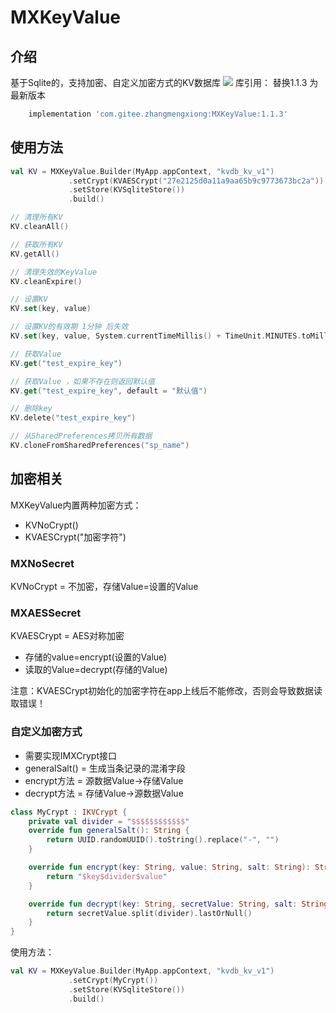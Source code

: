 # MXKeyValue
## 介绍
基于Sqlite的，支持加密、自定义加密方式的KV数据库
[![](https://jitpack.io/v/com.gitee.zhangmengxiong/MXKeyValue.svg)](https://jitpack.io/#com.gitee.zhangmengxiong/MXKeyValue)
库引用： 替换1.1.3 为最新版本
```gradle
    implementation 'com.gitee.zhangmengxiong:MXKeyValue:1.1.3'
```

## 使用方法

```kotlin
val KV = MXKeyValue.Builder(MyApp.appContext, "kvdb_kv_v1")
             .setCrypt(KVAESCrypt("27e2125d0a11a9aa65b9c9773673bc2a"))
             .setStore(KVSqliteStore())
             .build()

// 清理所有KV
KV.cleanAll()

// 获取所有KV
KV.getAll()

// 清理失效的KeyValue
KV.cleanExpire()

// 设置KV
KV.set(key, value)

// 设置KV的有效期 1分钟 后失效
KV.set(key, value, System.currentTimeMillis() + TimeUnit.MINUTES.toMillis(1))

// 获取Value
KV.get("test_expire_key")

// 获取Value ，如果不存在则返回默认值
KV.get("test_expire_key", default = "默认值")

// 删除key
KV.delete("test_expire_key")

// 从SharedPreferences拷贝所有数据
KV.cloneFromSharedPreferences("sp_name")
```

## 加密相关
MXKeyValue内置两种加密方式：
- KVNoCrypt()
- KVAESCrypt("加密字符")

### MXNoSecret
KVNoCrypt = 不加密，存储Value=设置的Value

### MXAESSecret
KVAESCrypt = AES对称加密
- 存储的value=encrypt(设置的Value)
- 读取的Value=decrypt(存储的Value)

注意：KVAESCrypt初始化的加密字符在app上线后不能修改，否则会导致数据读取错误！

### 自定义加密方式
- 需要实现IMXCrypt接口
- generalSalt() = 生成当条记录的混淆字段
- encrypt方法 = 源数据Value->存储Value
- decrypt方法 = 存储Value->源数据Value
```kotlin
class MyCrypt : IKVCrypt {
    private val divider = "$$$$$$$$$$$$"
    override fun generalSalt(): String {
        return UUID.randomUUID().toString().replace("-", "")
    }

    override fun encrypt(key: String, value: String, salt: String): String? {
        return "$key$divider$value"
    }

    override fun decrypt(key: String, secretValue: String, salt: String): String? {
        return secretValue.split(divider).lastOrNull()
    }
}
```
使用方法：
```kotlin
val KV = MXKeyValue.Builder(MyApp.appContext, "kvdb_kv_v1")
             .setCrypt(MyCrypt())
             .setStore(KVSqliteStore())
             .build()
```